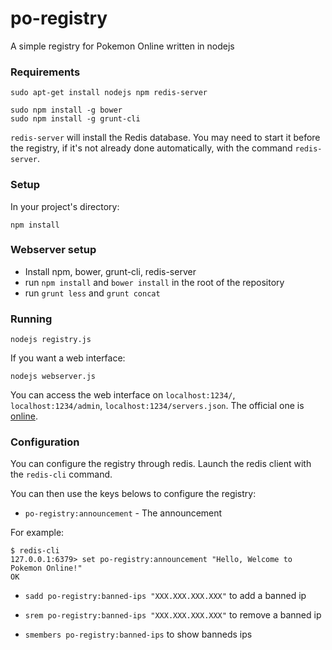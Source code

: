 # po-registry
A simple registry for Pokemon Online written in nodejs

### Requirements

```
sudo apt-get install nodejs npm redis-server

sudo npm install -g bower
sudo npm install -g grunt-cli
```

`redis-server` will install the Redis database. You may need to start it before the registry, if it's not already done automatically, with the command `redis-server`.

### Setup

In your project's directory:

```
npm install
```

### Webserver setup

* Install npm, bower, grunt-cli, redis-server
* run `npm install` and `bower install` in the root of the repository
* run `grunt less` and `grunt concat`

### Running

```
nodejs registry.js
```

If you want a web interface:

```
nodejs webserver.js
```

You can access the web interface on `localhost:1234/`, `localhost:1234/admin`, `localhost:1234/servers.json`. The official one is [online](http://registry.pokemon-online.eu).

### Configuration

You can configure the registry through redis. Launch the redis client with the `redis-cli` command.

You can then use the keys belows to configure the registry:

* `po-registry:announcement` - The announcement

For example:

```
$ redis-cli
127.0.0.1:6379> set po-registry:announcement "Hello, Welcome to Pokemon Online!"
OK
```

* `sadd po-registry:banned-ips "XXX.XXX.XXX.XXX"` to add a banned ip

* `srem po-registry:banned-ips "XXX.XXX.XXX.XXX"` to remove a banned ip

* `smembers po-registry:banned-ips` to show banneds ips
